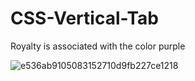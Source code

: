 # CSS-Vertical-Tab
Royalty is associated with the color purple

![e536ab9105083152710d9fb227ce1218](https://user-images.githubusercontent.com/80386070/187678983-09cf1621-0e1a-41c2-8794-683adc7583d4.jpg)
